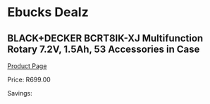 
# Ebucks Dealz
## BLACK+DECKER BCRT8IK-XJ Multifunction Rotary 7.2V, 1.5Ah, 53 Accessories in Case
[Product Page](https://www.ebucks.com/web/shop/productSelected.do?prodId=1187274399&catId=717324798)

Price: R699.00

Savings: 


	